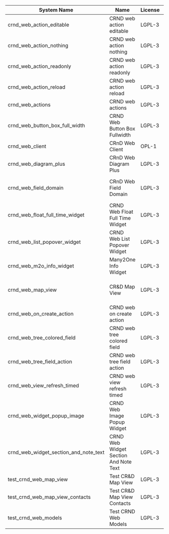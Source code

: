 | System Name | Name | License | Version | Summary | Price |
|---|---|---|---|---|---|
| crnd_web_action_editable | CRND web action editable | LGPL-3 | 13.0.0.5.0 |  |  |
| crnd_web_action_nothing | CRND web action nothing | LGPL-3 | 13.0.0.4.0 |  |  |
| crnd_web_action_readonly | CRND web action readonly | LGPL-3 | 13.0.0.5.0 |  |  |
| crnd_web_action_reload | CRND web action reload | LGPL-3 | 13.0.0.5.0 |  |  |
| crnd_web_actions | CRND web actions | LGPL-3 | 13.0.0.4.0 |  |  |
| crnd_web_button_box_full_width | CRND Web Button Box Fullwidth | LGPL-3 | 13.0.0.5.0 | Button_box at the top of the form |  |
| crnd_web_client | CRnD Web Client | OPL-1 | 13.0.1.6.0 | Web Client Extention |  |
| crnd_web_diagram_plus | CRnD Web Diagram Plus | LGPL-3 | 13.0.0.13.0 | Odoo Web Diagram view by CRnD. |  |
| crnd_web_field_domain | CRnD Web Field Domain | LGPL-3 | 13.0.0.5.0 | Web Field Domain by CRnD allows create computed field domains. |  |
| crnd_web_float_full_time_widget | CRND Web Float Full Time Widget | LGPL-3 | 13.0.0.6.0 | Float Time Duration Widget |  |
| crnd_web_list_popover_widget | CRND Web List Popover Widget | LGPL-3 | 13.0.0.9.0 | Tooltips message for text fields on tree view. |  |
| crnd_web_m2o_info_widget | Many2One Info Widget | LGPL-3 | 13.0.0.10.0 | Many2One Info Widget |  |
| crnd_web_map_view | CR&D Map View | LGPL-3 | 13.0.0.4.0 | This technical module provides view that allows to display objects on the map |  |
| crnd_web_on_create_action | CRND web on create action | LGPL-3 | 13.0.0.4.0 | Make it possible to use wizards to create records |  |
| crnd_web_tree_colored_field | CRND web tree colored field | LGPL-3 | 13.0.0.6.0 |  |  |
| crnd_web_tree_field_action | CRND web tree field action | LGPL-3 | 13.0.0.7.0 |  |  |
| crnd_web_view_refresh_timed | CRND web view refresh timed | LGPL-3 | 13.0.0.5.0 |  |  |
| crnd_web_widget_popup_image | CRND Web Image Popup Widget | LGPL-3 | 13.0.0.6.0 | Popup images from the binary fields |  |
| crnd_web_widget_section_and_note_text | CRND Web Widget Section And Note Text | LGPL-3 | 13.0.0.1.0 | Makes the standard section_and_note_text widget compatible with CRND Web List Popover Widget. |  |
| test_crnd_web_map_view | Test CR&D Map View | LGPL-3 | 13.0.0.3.0 |  |  |
| test_crnd_web_map_view_contacts | Test CR&D Map View Contacts | LGPL-3 | 13.0.0.3.0 |  |  |
| test_crnd_web_models | Test CRND Web Models | LGPL-3 | 13.0.0.14.0 | Module for testing web addons. |  |
